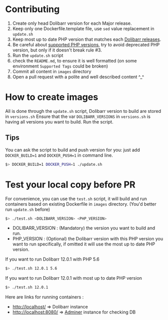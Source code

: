 # Contributing
1. Create only head Dolibarr version for each Major release.
2. Keep only one Dockerfile.template file, use `sed` value replacement in `update.sh`
3. Keep most up to date PHP version that matches each [Dolibarr releases](https://wiki.dolibarr.org/index.php/Versions).
4. Be careful about [supported PHP versions](https://www.php.net/supported-versions.php), try to avoid deprecated PHP version, but only if it doesn't break rule #3.
5. Run the `update.sh` script
6. check the `README.md`, to ensure it is well formatted (on some environment `Supported Tags` could be broken) 
7. Commit all content in `images` directory
8. Open a pull request with a polite and well described content ^_^

# How to create images
All is done through the `update.sh` script, Dolibarr version to build are stored in `versions.sh`
Ensure that the var `DOLIBARR_VERSIONS` in `versions.sh` is having all versions you want to build.
Run the script.

## Tips
You can ask the script to build and push version for you: just add `DOCKER_BUILD=1` and `DOCKER_PUSH=1` in command line.
```bash
$> DOCKER_BUILD=1 DOCKER_PUSH=1 ./update.sh
```

# Test your local copy before PR
For convenience, you can use the `test.sh` script, it will build and run containers based on existing Dockerfile in `images` directory. (You'd better run `update.sh` before)
```bash
$> ./test.sh <DOLIBARR_VERSION> <PHP_VERSION>
```
* DOLIBARR_VERSION : (Mandatory) the version you want to build and run.
* PHP_VERSION : (Optional) the Dolibarr version with this PHP version you want to run specifically, if omitted it will use the most up to date PHP version.

If you want to run Dolibarr 12.0.1 with PHP 5.6
```bash
$> ./test.sh 12.0.1 5.6
```
If you want to run Dolibarr 12.0.1 with most up to date PHP version
```bash
$> ./test.sh 12.0.1
```

Here are links for running containers :
* [http://localhost/](http://localhost/) => Dolibarr instance
* [http://localhost:8080/](http://localhost:8080/) => [Adminer](https://hub.docker.com/_/adminer/) instance for checking DB
